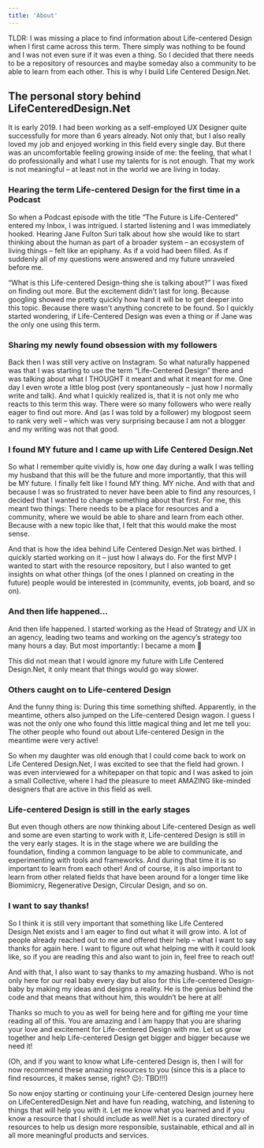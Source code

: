 ```yaml
---
title: 'About'
---
```


TLDR: I was missing a place to find information about Life-centered Design when I first came across this term. There simply was nothing to be found and I was not even sure if it was even a thing. So I decided that there needs to be a repository of resources and maybe someday also a community to be able to learn from each other. This is why I build Life Centered Design.Net.

## The personal story behind LifeCenteredDesign.Net

It is early 2019. I had been working as a self-employed UX Designer quite successfully for more than 6 years already. Not only that, but I also really loved my job and enjoyed working in this field every single day. But there was an uncomfortable feeling growing inside of me: the feeling, that what I do professionally and what I use my talents for is not enough. That my work is not meaningful – at least not in the world we are living in today.

### Hearing the term Life-centered Design for the first time in a Podcast

So when a Podcast episode with the title “The Future is Life-Centered” entered my Inbox, I was intrigued. I started listening and I was immediately hooked. Hearing Jane Fulton Suri talk about how she would like to start thinking about the human as part of a broader system – an ecosystem of living things – felt like an epiphany. As if a void had been filled. As if suddenly all of my questions were answered and my future unraveled before me.

“What is this Life-centered Design-thing she is talking about?” I was fixed on finding out more. But the excitement didn’t last for long. Because googling showed me pretty quickly how hard it will be to get deeper into this topic. Because there wasn’t anything concrete to be found. So I quickly started wondering, if Life-Centered Design was even a thing or if Jane was the only one using this term.

### Sharing my newly found obsession with my followers

Back then I was still very active on Instagram. So what naturally happened was that I was starting to use the term “Life-Centered Design” there and was talking about what I THOUGHT it meant and what it meant for me. One day I even wrote a little blog post (very spontaneously – just how I normally write and talk). And what I quickly realized is, that it is not only me who reacts to this term this way. There were so many followers who were really eager to find out more. And (as I was told by a follower) my blogpost seem to rank very well – which was very surprising because I am not a blogger and my writing was not that good.

### I found MY future and I came up with Life Centered Design.Net

So what I remember quite vividly is, how one day during a walk I was telling my husband that this will be the future and more importantly, that this will be MY future. I finally felt like I found MY thing. MY niche. And with that and because I was so frustrated to never have been able to find any resources, I decided that I wanted to change something about that first. For me, this meant two things: There needs to be a place for resources and a community, where we would be able to share and learn from each other. Because with a new topic like that, I felt that this would make the most sense.

And that is how the idea behind Life Centered Design.Net was birthed. I quickly started working on it – just how I always do. For the first MVP I wanted to start with the resource repository, but I also wanted to get insights on what other things (of the ones I planned on creating in the future) people would be interested in (community, events, job board, and so on).

### And then life happened...

And then life happened. I started working as the Head of Strategy and UX in an agency, leading two teams and working on the agency’s strategy too many hours a day. But most importantly: I became a mom 🥰

This did not mean that I would ignore my future with Life Centered Design.Net, it only meant that things would go way slower.

### Others caught on to Life-centered Design

And the funny thing is: During this time something shifted. Apparently, in the meantime, others also jumped on the Life-centered Design wagon. I guess I was not the only one who found this little magical thing and let me tell you: The other people who found out about Life-centered Design in the meantime were very active!

So when my daughter was old enough that I could come back to work on Life Centered Design.Net, I was excited to see that the field had grown. I was even interviewed for a whitepaper on that topic and I was asked to join a small Collective, where I had the pleasure to meet AMAZING like-minded designers that are active in this field as well.

### Life-centered Design is still in the early stages

But even though others are now thinking about Life-centered Design as well and some are even starting to work with it, Life-centered Design is still in the very early stages. It is in the stage where we are building the foundation, finding a common language to be able to communicate, and experimenting with tools and frameworks. And during that time it is so important to learn from each other! And of course, it is also important to learn from other related fields that have been around for a longer time like Biomimicry, Regenerative Design, Circular Design, and so on.

### I want to say thanks!

So I think it is still very important that something like Life Centered Design.Net exists and I am eager to find out what it will grow into. A lot of people already reached out to me and offered their help – what I want to say thanks for again here. I want to figure out what helping me with it could look like, so if you are reading this and also want to join in, feel free to reach out!

And with that, I also want to say thanks to my amazing husband. Who is not only here for our real baby every day but also for this Life-centered Design-baby by making my ideas and designs a reality. He is the genius behind the code and that means that without him, this wouldn’t be here at all!

Thanks so much to you as well for being here and for gifting me your time reading all of this. You are amazing and I am happy that you are sharing your love and excitement for Life-centered Design with me. Let us grow together and help Life-centered Design get bigger and bigger because we need it!

(Oh, and if you want to know what Life-centered Design is, then I will for now recommend these amazing resources to you (since this is a place to find resources, it makes sense, right? 😉):
TBD!!!)

So now enjoy starting or continuing your Life-centered Design journey here on LifeCenteredDesign.Net and have fun reading, watching, and listening to things that will help you with it. Let me know what you learned and if you know a resource that I should include as well!.Net is a curated directory of resources to help us design more responsible, sustainable, ethical and all in all more meaningful products and services.
